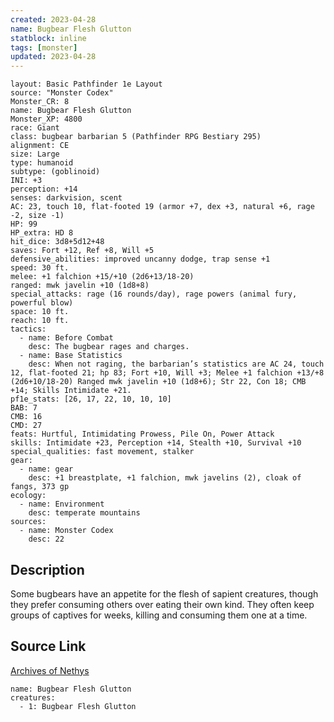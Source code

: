 ```yaml
---
created: 2023-04-28
name: Bugbear Flesh Glutton
statblock: inline
tags: [monster]
updated: 2023-04-28
---
```

```statblock
layout: Basic Pathfinder 1e Layout
source: "Monster Codex"
Monster_CR: 8
name: Bugbear Flesh Glutton
Monster_XP: 4800
race: Giant
class: bugbear barbarian 5 (Pathfinder RPG Bestiary 295)
alignment: CE
size: Large
type: humanoid
subtype: (goblinoid)
INI: +3
perception: +14
senses: darkvision, scent
AC: 23, touch 10, flat-footed 19 (armor +7, dex +3, natural +6, rage -2, size -1)
HP: 99
HP_extra: HD 8
hit_dice: 3d8+5d12+48
saves: Fort +12, Ref +8, Will +5
defensive_abilities: improved uncanny dodge, trap sense +1
speed: 30 ft.
melee: +1 falchion +15/+10 (2d6+13/18-20)
ranged: mwk javelin +10 (1d8+8)
special_attacks: rage (16 rounds/day), rage powers (animal fury, powerful blow)
space: 10 ft.
reach: 10 ft.
tactics:
  - name: Before Combat
    desc: The bugbear rages and charges.
  - name: Base Statistics
    desc: When not raging, the barbarian’s statistics are AC 24, touch 12, flat-footed 21; hp 83; Fort +10, Will +3; Melee +1 falchion +13/+8 (2d6+10/18-20) Ranged mwk javelin +10 (1d8+6); Str 22, Con 18; CMB +14; Skills Intimidate +21.
pf1e_stats: [26, 17, 22, 10, 10, 10]
BAB: 7
CMB: 16
CMD: 27
feats: Hurtful, Intimidating Prowess, Pile On, Power Attack
skills: Intimidate +23, Perception +14, Stealth +10, Survival +10
special_qualities: fast movement, stalker
gear:
  - name: gear
    desc: +1 breastplate, +1 falchion, mwk javelins (2), cloak of fangs, 373 gp
ecology:
  - name: Environment
    desc: temperate mountains
sources:
  - name: Monster Codex
    desc: 22
```
## Description
Some bugbears have an appetite for the flesh of sapient creatures, though they prefer consuming others over eating their own kind. They often keep groups of captives for weeks, killing and consuming them one at a time.
## Source Link
[Archives of Nethys](https://aonprd.com/MonsterDisplay.aspx?ItemName=Bugbear%20Flesh%20Glutton)
```encounter-table
name: Bugbear Flesh Glutton
creatures:
  - 1: Bugbear Flesh Glutton
```
